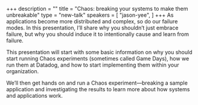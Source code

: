 +++
description = ""
title = "Chaos: breaking your systems to make them unbreakable"
type = "new-talk"
speakers = [
        "jason-yee",
]
+++
As applications become more distributed and complex, so do our failure modes. In this presentation, I’ll share why you shouldn’t just embrace failure, but why you should induce it to intentionally cause and learn from failure.

This presentation will start with some basic information on why you should start running Chaos experiments (sometimes called Game Days), how we run them at Datadog, and how to start implementing them within your organization.

We’ll then get hands on and run a Chaos experiment—breaking a sample application and investigating the results to learn more about how systems and applications work.